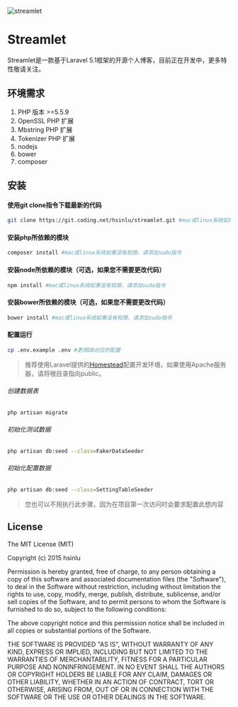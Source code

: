 ![streamlet](https://dn-coding-net-production-static.qbox.me/2f906fe6-a1bd-49bf-9662-cec3e9c80a7b.png)

# Streamlet

Streamlet是一款基于Laravel 5.1框架的开源个人博客，目前正在开发中，更多特性敬请关注。

## 环境需求
1. PHP 版本 >=5.5.9
2. OpenSSL PHP 扩展
3. Mbstring PHP 扩展
4. Tokenizer PHP 扩展
5. nodejs
6. bower
7. composer

## 安装

#### 使用git clone指令下载最新的代码
```bash
git clone https://git.coding.net/hsinlu/streamlet.git #mac或linux系统如果没有权限，请添加sudo指令
```

#### 安装php所依赖的模块
```bash
composer install #mac或linux系统如果没有权限，请添加sudo指令
```

#### 安装node所依赖的模块（可选，如果您不需要更改代码）
```bash
npm install #mac或linux系统如果没有权限，请添加sudo指令
```

#### 安装bower所依赖的模块（可选，如果您不需要更改代码）
```bash
bower install #mac或linux系统如果没有权限，请添加sudo指令
```

#### 配置运行
```bash
cp .env.example .env #更改DB对应的配置
```
> 推荐使用Laravel提供的[Homestead](http://laravel.com/docs/5.1/homestead)配置开发环境，如果使用Apache服务器，请将根目录指向public。

###### 创建数据表
```bash
php artisan migrate
```

###### 初始化测试数据
```bash
php artisan db:seed --class=FakerDataSeeder
```

###### 初始化配置数据
```bash
php artisan db:seed --class=SettingTableSeeder
```
> 您也可以不用执行此步骤，因为在项目第一次访问时会要求配置此想内容


## License
The MIT License (MIT)

Copyright (c) 2015 hsinlu

Permission is hereby granted, free of charge, to any person obtaining a copy of
this software and associated documentation files (the "Software"), to deal in
the Software without restriction, including without limitation the rights to
use, copy, modify, merge, publish, distribute, sublicense, and/or sell copies of
the Software, and to permit persons to whom the Software is furnished to do so,
subject to the following conditions:

The above copyright notice and this permission notice shall be included in all
copies or substantial portions of the Software.

THE SOFTWARE IS PROVIDED "AS IS", WITHOUT WARRANTY OF ANY KIND, EXPRESS OR
IMPLIED, INCLUDING BUT NOT LIMITED TO THE WARRANTIES OF MERCHANTABILITY, FITNESS
FOR A PARTICULAR PURPOSE AND NONINFRINGEMENT. IN NO EVENT SHALL THE AUTHORS OR
COPYRIGHT HOLDERS BE LIABLE FOR ANY CLAIM, DAMAGES OR OTHER LIABILITY, WHETHER
IN AN ACTION OF CONTRACT, TORT OR OTHERWISE, ARISING FROM, OUT OF OR IN
CONNECTION WITH THE SOFTWARE OR THE USE OR OTHER DEALINGS IN THE SOFTWARE.